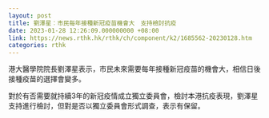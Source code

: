 ```yaml
---
layout: post
title: 劉澤星︰市民每年接種新冠疫苗機會大　支持檢討抗疫
date: 2023-01-28 12:26:09.000000000 +08:00
link: https://news.rthk.hk/rthk/ch/component/k2/1685562-20230128.htm
categories: rthk
---
```


港大醫學院院長劉澤星表示，市民未來需要每年接種新冠疫苗的機會大，相信日後接種疫苗的選擇會變多。

對於有否需要就持續3年的新冠疫情成立獨立委員會，檢討本港抗疫表現，劉澤星支持進行檢討，但對是否以獨立委員會形式調查，表示有保留。
